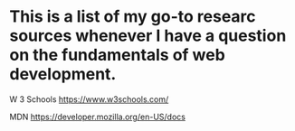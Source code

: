 # This is a list of my go-to researc sources whenever I have a question on the fundamentals of web development.

W 3 Schools
https://www.w3schools.com/

MDN
https://developer.mozilla.org/en-US/docs
